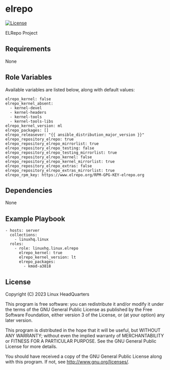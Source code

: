 # elrepo

[![License](https://img.shields.io/badge/license-GPLv3-lightgreen)](https://www.gnu.org/licenses/gpl-3.0.en.html#license-text)

ELRepo Project

## Requirements

None

## Role Variables

Available variables are listed below, along with default values:

    elrepo_kernel: false
    elrepo_kernel_absent:
      - kernel-devel
      - kernel-headers
      - kernel-tools
      - kernel-tools-libs
    elrepo_kernel_version: ml
    elrepo_packages: []
    elrepo_releasever: "{{ ansible_distribution_major_version }}"
    elrepo_repository_elrepo: true
    elrepo_repository_elrepo_mirrorlist: true
    elrepo_repository_elrepo_testing: false
    elrepo_repository_elrepo_testing_mirrorlist: true
    elrepo_repository_elrepo_kernel: false
    elrepo_repository_elrepo_kernel_mirrorlist: true
    elrepo_repository_elrepo_extras: false
    elrepo_repository_elrepo_extras_mirrorlist: true
    elrepo_rpm_key: https://www.elrepo.org/RPM-GPG-KEY-elrepo.org

## Dependencies

None

## Example Playbook

    - hosts: server
      collections:
        - linuxhq.linux
      roles:
        - role: linuxhq.linux.elrepo
          elrepo_kernel: true
          elrepo_kernel_version: lt
          elrepo_packages:
            - kmod-a3818

## License

Copyright (C) 2023 Linux HeadQuarters

This program is free software: you can redistribute it and/or modify
it under the terms of the GNU General Public License as published by
the Free Software Foundation, either version 3 of the License, or
(at your option) any later version.

This program is distributed in the hope that it will be useful,
but WITHOUT ANY WARRANTY; without even the implied warranty of
MERCHANTABILITY or FITNESS FOR A PARTICULAR PURPOSE. See the
GNU General Public License for more details.

You should have received a copy of the GNU General Public License
along with this program. If not, see <http://www.gnu.org/licenses/>.

